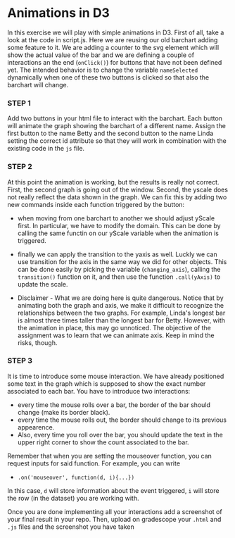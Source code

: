 # Animations in D3

In this exercise we will play with simple animations in D3. First of all, take a look at the code in script.js.
Here we are reusing our old barchart adding some feature to it. We are adding a counter to the svg element which will show the actual value of the bar and we are defining a couple of interactions
an the end (`onClick()`) for buttons that have not been defined yet. The intended behavior is to change the variable `nameSelected` dynamically when one of these two buttons is clicked so that also
the barchart will change. 

### STEP 1
Add two buttons in your html file to interact with the barchart. Each button will animate the graph showing the barchart of a different name. 
Assign the first button to the name Betty and the second button to the name Linda setting the correct id attribute so that they will work in combination with the existing code in the `js` file.

### STEP 2
At this point the animation is working, but the results is really not correct. First, the second graph is going out of the window. Second, the yscale does not really reflect the data shown in the graph. We can fix this by adding two new commands inside each function triggered by the button:

- when moving from one barchart to another we should adjust yScale first. In particular, we have to modify the domain. This can be done by calling the same functin on our yScale variable when the animation is triggered. 

- finally we can apply the transition to the yaxis as well. Luckly we can use transition for the axis in the same way we did for other objects. This can be done easily by picking the variable (`changing_axis`), calling the `transition()` function on it, and then use the function `.call(yAxis)` to update the scale.


- Disclaimer - What we are doing here is quite dangerous. Notice that by animating both the graph and axis, we make it difficult to recognize the relationships between the two graphs. For example, Linda's longest bar is almost three times taller than the longest bar for Betty. However, with the animation in place, this may go unnoticed. The objective of the assignment was to learn that we can animate axis. Keep in mind the risks, though.

### STEP 3
It is time to introduce some mouse interaction. We have already positioned some text in the graph which is supposed to show the exact number associated to each bar. You have to introduce two interactions:

- every time the mouse rolls over a bar, the border of the bar should change (make its border black).
- every time the mouse rolls out, the border should change to its previous appearence.
- Also, every time you roll over the bar, you should update the text in the upper right corner to show the count associated to the bar.

Remember that when you are setting the mouseover function, you can request inputs for said function. For example, you can write

 - `.on('mouseover', function(d, i){...})`

In this case, `d` will store information about the event triggered, `i` will store the row (in the dataset) you are working with.


Once you are done implementing all your interactions add a screenshot of your final result in your repo. Then, upload on gradescope your `.html` and `.js` files and the screenshot you have taken
